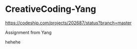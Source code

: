 CreativeCoding-Yang
===================

https://codeship.com/projects/202687/status?branch=master

Assignment from Yang

hehehe
